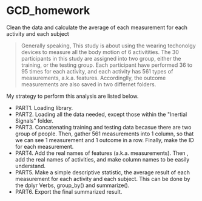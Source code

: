 # GCD_homework
Clean the data and calculate the average of each measurement for each activity and each subject

>Generally speaking,  This study is about using the wearing techonolgy devices to measure all the body motion of 6 activitities. 
The 30 participants in this study are assigned into two group, either the training, or the testing group.
Each participant have performed 36 to 95 times for each activity, and each activity has 561 types of measurements, a.k.a. features.
Accordinglly, the outcome measurements are also saved in two differnet folders.

My strategy to perform this analysis are listed below.
+ PART1. Loading library.
+ PART2. Loading all the data needed, except those within the "Inertial Signals" folder.
+ PART3. Concatenating training and testing data becasue there are two group of people. Then, gather 561 measurements into 1 column, so that we can see 1 measurement and 1 outcome in a row. Finally, make the ID for each measurement.
+ PART4. Add the real names of features (a.k.a. measurements). Then , add the real names of activities, and make column names to be easily understand.
+ PART5. Make a simple descriptive statistic, the average result of each measurement for each activity and each subject. This can be done by the dplyr Verbs, group_by() and summarize().
+ PART6. Export the final summarized result.
